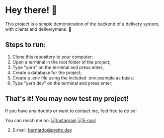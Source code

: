 # Hey there! :wave:

This project is a simple demonstration of the backend of a delivery system, with clients and deliverymans. :motor_scooter:

## Steps to run:

1. Clone this repository to your computer;
2. Open a terminal in the root folder of the project;
3. Type "yarn" on the terminal and press enter;
4. Create a database for the project;
5. Create a .env file using the included .env.example as basis;
6. Type "yarn dev" on the terminal and press enter;

## That's it! You may now test my project!

If you have any doubts or want to contact me, feel free to do so!

You can reach me on: 
[![Instagram](https://img.shields.io/badge/Instagram>-%23E4405F.svg?style=for-the-badge&logo=Instagram&logoColor=white&link=https://instagram.com/bdgpretto/)](https://instagram.com/bdgpretto/)
[![E-mail](https://img.shields.io/badge/Gmail-D14836?style=for-the-badge&logo=gmail&logoColor=white&link=mailto:bernardo@pretto.dev)](mailto:bernardo@pretto.dev)

2. E-mail: bernardo@pretto.dev

